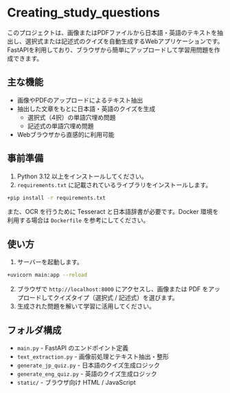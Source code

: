 # Creating_study_questions

このプロジェクトは、画像またはPDFファイルから日本語・英語のテキストを抽出し、選択式または記述式のクイズを自動生成するWebアプリケーションです。FastAPIを利用しており、ブラウザから簡単にアップロードして学習用問題を作成できます。

## 主な機能

- 画像やPDFのアップロードによるテキスト抽出
- 抽出した文章をもとに日本語・英語のクイズを生成
  - 選択式（4択）の単語穴埋め問題
  - 記述式の単語穴埋め問題
- Webブラウザから直感的に利用可能

## 事前準備

1. Python 3.12 以上をインストールしてください。
2. `requirements.txt` に記載されているライブラリをインストールします。

```bash
+pip install -r requirements.txt
```

また、OCR を行うために Tesseract と日本語辞書が必要です。Docker 環境を利用する場合は `Dockerfile` を参考にしてください。

## 使い方

1. サーバーを起動します。

```bash
+uvicorn main:app --reload
```

2. ブラウザで `http://localhost:8000` にアクセスし、画像または PDF をアップロードしてクイズタイプ（選択式 / 記述式）を選びます。
3. 生成された問題を解いて学習に活用してください。

## フォルダ構成

- `main.py` - FastAPI のエンドポイント定義
- `text_extraction.py` - 画像前処理とテキスト抽出・整形
- `generate_jp_quiz.py` - 日本語のクイズ生成ロジック
- `generate_eng_quiz.py` - 英語のクイズ生成ロジック
- `static/` - ブラウザ向け HTML / JavaScript


